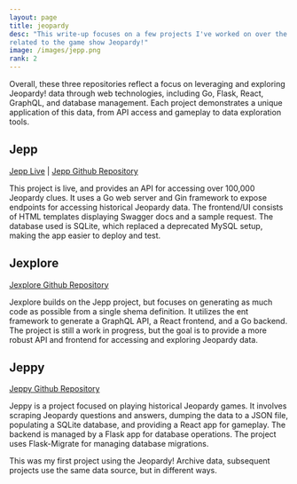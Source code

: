 ```yaml
---
layout: page
title: jeopardy
desc: "This write-up focuses on a few projects I've worked on over the years
related to the game show Jeopardy!"
image: /images/jepp.png
rank: 2
---
```


Overall, these three repositories reflect a focus on leveraging and exploring Jeopardy! data through web technologies, including Go, Flask, React, GraphQL, and database management. Each project demonstrates a unique application of this data, from API access and gameplay to data exploration tools.

## Jepp

[Jepp Live](https://jepp.app) | 
[Jepp Github Repository](https://github.com/ecshreve/jepp)

This project is live, and provides an API for accessing over 100,000 Jeopardy clues. It uses a Go web server and Gin framework to expose endpoints for accessing historical Jeopardy data. The frontend/UI consists of HTML templates displaying Swagger docs and a sample request. The database used is SQLite, which replaced a deprecated MySQL setup, making the app easier to deploy and test.

## Jexplore

[Jexplore Github Repository](https://github.com/ecshreve/jexplore)

Jexplore builds on the Jepp project, but focuses on generating as much code as possible from a single shema definition. It utilizes the ent framework to generate a GraphQL API, a React frontend, and a Go backend. The project is still a work in progress, but the goal is to provide a more robust API and frontend for accessing and exploring Jeopardy data.

## Jeppy

[Jeppy Github Repository](https://github.com/ecshreve/jeppy)

Jeppy is a project focused on playing historical Jeopardy games. It involves scraping Jeopardy questions and answers, dumping the data to a JSON file, populating a SQLite database, and providing a React app for gameplay. The backend is managed by a Flask app for database operations. The project uses Flask-Migrate for managing database migrations​.

This was my first project using the Jeopardy! Archive data, subsequent projects use the same data source, but in different ways.